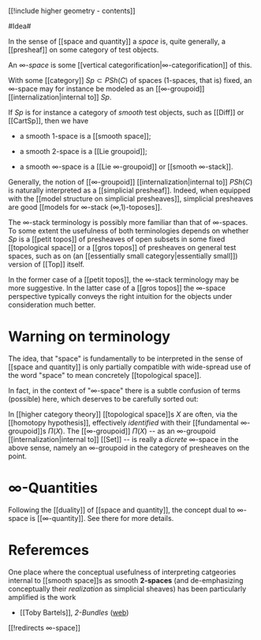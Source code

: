 <div class="rightHandSide toc">
[[!include higher geometry - contents]]
</div>


#Idea#

In the sense of [[space and quantity]] a _space_ is, quite generally, a [[presheaf]] on some category of test objects.

An _$\infty$-space_ is some [[vertical categorification|∞-categorification]] of this.

With some [[category]] $Sp \subset PSh(C)$ of spaces (1-spaces, that is) fixed, an $\infty$-space may for instance be modeled as an [[∞-groupoid]] [[internalization|internal to]] $Sp$. 

If $Sp$ is for instance a category of _smooth_ test objects, such as [[Diff]] or [[CartSp]], then we have

* a smooth 1-space is a [[smooth space]];

* a smooth 2-space is a [[Lie groupoid]];

* a smooth $\infty$-space is a [[Lie ∞-groupoid]] or [[smooth ∞-stack]].

Generally, the notion of [[∞-groupoid]] [[internalization|internal to]] $PSh(C)$ is naturally interpreted as a [[simplicial presheaf]]. Indeed, when equipped with the [[model structure on simplicial presheaves]], simplicial presheaves are good [[models for ∞-stack (∞,1)-toposes]].

The $\infty$-stack terminology is possibly more familiar than that of $\infty$-spaces. To some extent the usefulness of both terminologies depends on whether $Sp$ is a [[petit topos]] of presheaves of open subsets in some fixed [[topological space]] or a [[gros topos]] of presheaves on general test spaces, such as on (an [[essentially small category|essentially small]]) version of [[Top]] itself.

In the former case of a [[petit topos]], the $\infty$-stack terminology may be more suggestive. In the latter case of a [[gros topos]] the $\infty$-space perspective typically conveys the right intuition for the objects under consideration much better.


# Warning on terminology #

The idea, that "space" is fundamentally to be interpreted in the sense of [[space and quantity]] is only partially compatible with wide-spread use of the word "space" to mean concretely [[topological space]].

In fact, in the context of "$\infty$-space" there is a subtle confusion of terms (possible) here, which deserves to be carefully sorted out:

In [[higher category theory]] [[topological space]]s $X$ are often, via the [[homotopy hypothesis]], effectively _identified_ with their [[fundamental ∞-groupoid]]s $\Pi(X)$. The [[∞-groupoid]] $\Pi(X)$ -- as an $\infty$-groupoid [[internalization|internal to]] [[Set]] -- is really a _dicrete_ $\infty$-space in the above sense, namely an $\infty$-groupoid in the category of presheaves on the point.


# $\infty$-Quantities #

Following the [[duality]] of [[space and quantity]], the concept dual to $\infty$-space is [[∞-quantity]]. See there for more details.


# Referemces #

One place where the conceptual usefulness of interpreting catgeories internal to [[smooth space]]s as smooth **2-spaces** (and de-emphasizing conceptually their _realization_ as simplicial sheaves) has been particularly amplified is the work

* [[Toby Bartels]], _2-Bundles_ ([web](http://toby.bartels.name/2bundles/)) 


[[!redirects ∞-space]]